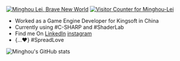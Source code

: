 [![Minghou Lei, Brave New World](https://pimp-my-readme.webapp.io/pimp-my-readme/wavy-banner?subtitle=Brave%20New%20World&title=Minghou%20Lei)](https://pimp-my-readme.webapp.io)
[![Visitor Counter for Minghou-Lei](https://pimp-my-readme.webapp.io/pimp-my-readme/visitor-counter?page=Minghou-Lei)](https://pimp-my-readme.webapp.io)

- Worked as a Game Engine Developer for Kingsoft in China
- Currently using #C-SHARP and #ShaderLab
- Find me On [LinkedIn](https://www.linkedin.com/in/%E6%98%8E%E7%9A%93-%E6%9D%8E-597356105/) [instagram](https://www.instagram.com/mistletoer76/)
- {...♥️} #SpreadLove


![Minghou's GitHub stats](https://github-readme-stats.vercel.app/api?username=Minghou-Lei&include_all_commits=true&show_icons=true&theme=dark)
